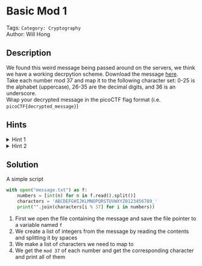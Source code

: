 # Basic Mod 1

Tags: `Category: Cryptography`\
Author: Will Hong

## Description

We found this weird message being passed around on the servers, we think we have a working decrpytion scheme.
Download the message [here](https://artifacts.picoctf.net/c/394/message.txt).\
Take each number mod 37 and map it to the following character set: 0-25 is the alphabet (uppercase), 26-35 are the decimal digits, and 36 is an underscore.\
Wrap your decrypted message in the picoCTF flag format (i.e. `picoCTF{decrypted_message}`)

## Hints

<details>
<summary>Hint 1</summary>

Do you know what mod 37 means?

</details>

<details>
<summary>Hint 2</summary>

mod 37 means modulo 37. It gives the remainder of a number after being divided by 37.

</details>

## Solution

A simple script

```python
with open("message.txt") as f:
    numbers = [int(n) for n in f.read().split()]
    characters = 'ABCDEFGHIJKLMNOPQRSTUVWXYZ0123456789_'
    print("".join(characters[i % 37] for i in numbers))
```

1. First we open the file containing the message and save the file pointer to a variable named `f`
2. We create a list of integers from the message by reading the contents and splitting it by spaces
3. We make a list of characters we need to map to
4. We get the `mod 37` of each number and get the corresponding character and print all of them

